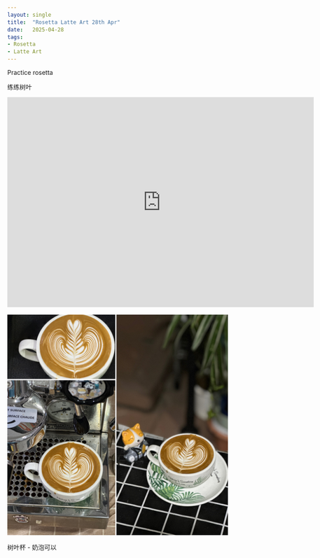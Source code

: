 ```yaml
---
layout: single
title:  "Rosetta Latte Art 28th Apr"
date:   2025-04-28
tags:
- Rosetta
- Latte Art
---
```



Practice rosetta

练练树叶


<div class="embed-container">
  <iframe
      src="https://www.youtube.com/embed/bh2nTE4oP2o"
      width="700"
      height="480"
      frameborder="0"
      allowfullscreen="true">
  </iframe>
</div>



![](/assets/img/2025/04/28/F33B982F-A768-4300-929D-241E74D0DF61.JPG)


树叶杯 - 奶泡可以

